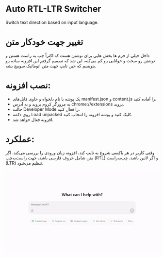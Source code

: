 # Auto RTL-LTR Switcher
Switch text direction based on input language.

# تغییر جهت خودکار متن
داخل خیلی از فرم ها بخش هایی برای نوشتن هست که اکثراً چپ به راست هستن و نوشتن رو سخت و خوانایی رو کم می‌کنه، این شد که تصمیم گرفتم این افزونه ساده رو بنویسم که حین تایپ جهت متن اتوماتیک سوییچ بشه.

# نصب افزونه:
- یک پوشه با نام دلخواه و حاوی فایل‌های manifest.json و content.js را آماده کنید.
- به مرورگر کروم بروید و به آدرس chrome://extensions بروید.
- حالت Developer Mode را فعال کنید.
- روی دکمه Load unpacked کلیک کنید و پوشه افزونه را انتخاب کنید.
- افزونه فعال خواهد شد.

# عملکرد:
وقتی کاربر در هر باکسی شروع به تایپ کند، افزونه زبان ورودی را بررسی می‌کند.
اگر متن شامل حروف فارسی باشد، جهت راست‌به‌چپ (RTL) و اگر لاتین باشد، چپ‌به‌راست (LTR) تنظیم می‌شود.

![دمو](https://github.com/silvercover/auto-rtl-ltr-switcher/blob/main/demo.gif)
